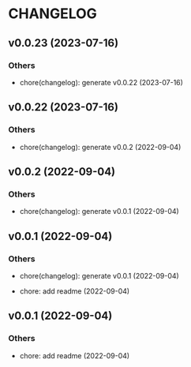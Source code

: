 # CHANGELOG

## v0.0.23 (2023-07-16)

### Others

- chore(changelog): generate v0.0.22 (2023-07-16)

## v0.0.22 (2023-07-16)

### Others

- chore(changelog): generate v0.0.2 (2022-09-04)

## v0.0.2 (2022-09-04)

### Others

- chore(changelog): generate v0.0.1 (2022-09-04)

## v0.0.1 (2022-09-04)

### Others

- chore(changelog): generate v0.0.1 (2022-09-04)

- chore: add readme (2022-09-04)

## v0.0.1 (2022-09-04)

### Others

- chore: add readme (2022-09-04)
